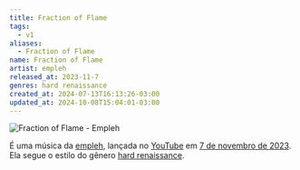 ```yaml
---
title: Fraction of Flame
tags:
  - v1
aliases:
  - Fraction of Flame
name: Fraction of Flame
artist: empleh
released_at: 2023-11-7
genres: hard renaissance
created_at: 2024-07-13T16:13:26-03:00
updated_at: 2024-10-08T15:04:01-03:00
---
```


![Fraction of Flame - Empleh](https://www.youtube.com/watch?v=9g-FbdDevx8)

É uma música da [empleh](../../../../entrada/2024/07/13/empleh.md), lançada no [YouTube](../16/YouTube.md) em [7 de novembro de 2023](../../../../datas/2023-11-07.md). Ela segue o estilo do gênero [hard renaissance](Hard_renaissance.md).